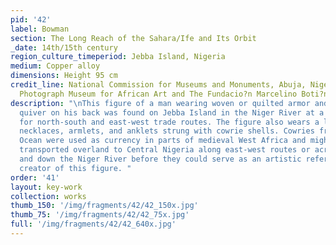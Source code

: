 ```yaml
---
pid: '42'
label: Bowman
section: The Long Reach of the Sahara/Ife and Its Orbit
_date: 14th/15th century
region_culture_timeperiod: Jebba Island, Nigeria
medium: Copper alloy
dimensions: Height 95 cm
credit_line: National Commission for Museums and Monuments, Abuja, Nigeria, 79.R19.
  Photograph Museum for African Art and The Fundacio?n Marcelino Boti?n/Karin L. Wilis
description: "\nThis figure of a man wearing woven or quilted armor and carrying a
  quiver on his back was found on Jebba Island in the Niger River at a critical juncture
  for north-south and east-west trade routes. The figure also wears a large medallion,
  necklaces, armlets, and anklets strung with cowrie shells. Cowries from the Indian
  Ocean were used as currency in parts of medieval West Africa and might have been
  transported overland to Central Nigeria along east-west routes or across the Sahara
  and down the Niger River before they could serve as an artistic reference for the
  creator of this figure. "
order: '41'
layout: key-work
collection: works
thumb_150: '/img/fragments/42/42_150x.jpg'
thumb_75: '/img/fragments/42/42_75x.jpg'
full: '/img/fragments/42/42_640x.jpg'
---
```

